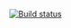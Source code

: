 [![Build status](https://ci.appveyor.com/api/projects/status/0aewdgxb6147hg6k?svg=true)](https://ci.appveyor.com/project/Hrandis/patterns)